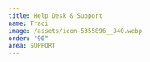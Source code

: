 ```yaml
---
title: Help Desk & Support
name: Traci
image: /assets/icon-5355896__340.webp
order: "90"
area: SUPPORT
---
```

